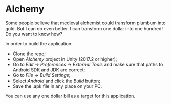 # Alchemy

Some people believe that medieval alchemist could transform plumbum into gold. But I can do even better. I can transform one dollar into one hundred! Do you want to know how?

In order to build the application:

* Clone the repo;
* Open _Alchemy_ project in Unity (2017.2 or higher);
* Go to _Edit_ -> _Preferences_ -> _External Tools_ and make sure that paths to Android SDK and JDK are correct;
* Go to _File_ -> _Build Settings_;
* Select _Android_ and click the _Build_ button;
* Save the .apk file in any place on your PC.

You can use any one dollar bill as a target for this application.